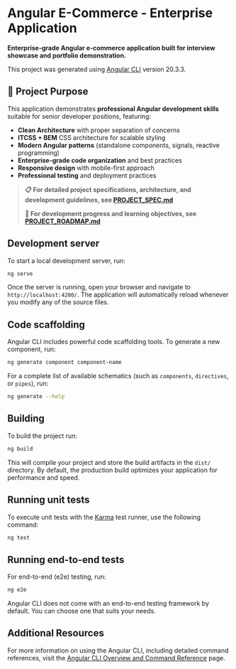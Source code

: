 # Angular E-Commerce - Enterprise Application

**Enterprise-grade Angular e-commerce application built for interview showcase and portfolio demonstration.**

This project was generated using [Angular CLI](https://github.com/angular/angular-cli) version 20.3.3.

## 🎯 Project Purpose

This application demonstrates **professional Angular development skills** suitable for senior developer positions, featuring:

- **Clean Architecture** with proper separation of concerns
- **ITCSS + BEM** CSS architecture for scalable styling
- **Modern Angular patterns** (standalone components, signals, reactive programming)
- **Enterprise-grade code organization** and best practices
- **Responsive design** with mobile-first approach
- **Professional testing** and deployment practices

> **📋 For detailed project specifications, architecture, and development guidelines, see [PROJECT_SPEC.md](.github/PROJECT_SPEC.md)**
>
> **🚀 For development progress and learning objectives, see [PROJECT_ROADMAP.md](PROJECT_ROADMAP.md)**

## Development server

To start a local development server, run:

```bash
ng serve
```

Once the server is running, open your browser and navigate to `http://localhost:4200/`. The application will automatically reload whenever you modify any of the source files.

## Code scaffolding

Angular CLI includes powerful code scaffolding tools. To generate a new component, run:

```bash
ng generate component component-name
```

For a complete list of available schematics (such as `components`, `directives`, or `pipes`), run:

```bash
ng generate --help
```

## Building

To build the project run:

```bash
ng build
```

This will compile your project and store the build artifacts in the `dist/` directory. By default, the production build optimizes your application for performance and speed.

## Running unit tests

To execute unit tests with the [Karma](https://karma-runner.github.io) test runner, use the following command:

```bash
ng test
```

## Running end-to-end tests

For end-to-end (e2e) testing, run:

```bash
ng e2e
```

Angular CLI does not come with an end-to-end testing framework by default. You can choose one that suits your needs.

## Additional Resources

For more information on using the Angular CLI, including detailed command references, visit the [Angular CLI Overview and Command Reference](https://angular.dev/tools/cli) page.
